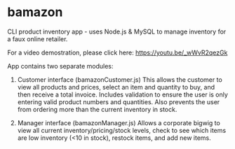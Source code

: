 # bamazon
CLI product inventory app - uses Node.js & MySQL to manage inventory for a faux online retailer.

For a video demostration, please click here:
https://youtu.be/_wWvR2qezGk

App contains two separate modules:

1. Customer interface (bamazonCustomer.js)
This allows the customer to view all products and prices, select an item and quantity to buy, and then receive a total invoice. Includes validation to ensure the user is only entering valid product numbers and quantities. Also prevents the user from ordering more than the current inventory in stock.

2. Manager interface (bamazonManager.js)
Allows a corporate bigwig to view all current inventory/pricing/stock levels, check to see which items are low inventory (<10 in stock), restock items, and add new items. 
